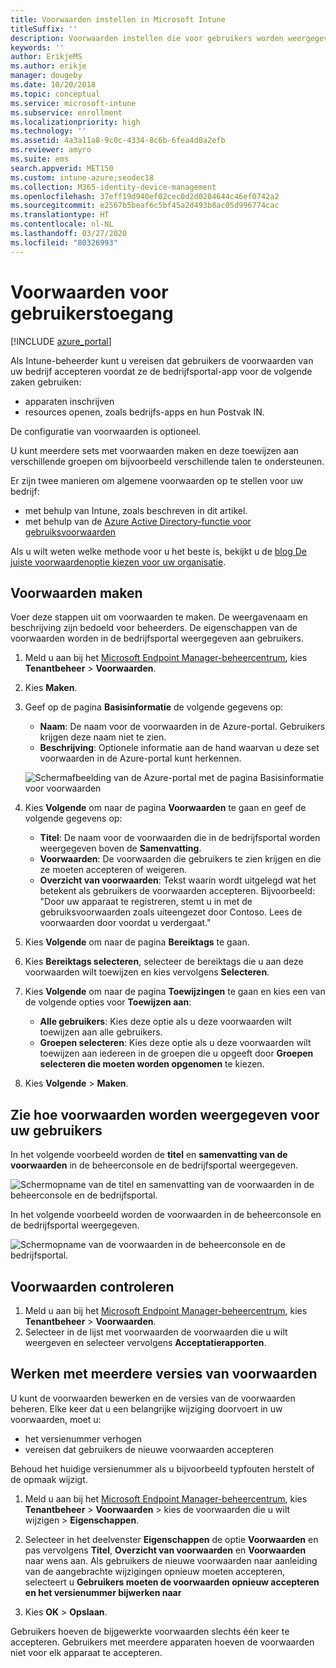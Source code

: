 ```yaml
---
title: Voorwaarden instellen in Microsoft Intune
titleSuffix: ''
description: Voorwaarden instellen die voor gebruikers worden weergegeven in de bedrijfsportal voor Intune.
keywords: ''
author: ErikjeMS
ms.author: erikje
manager: dougeby
ms.date: 10/20/2018
ms.topic: conceptual
ms.service: microsoft-intune
ms.subservice: enrollment
ms.localizationpriority: high
ms.technology: ''
ms.assetid: 4a3a11a8-9c0c-4334-8c6b-6fea4d0a2efb
ms.reviewer: amyro
ms.suite: ems
search.appverid: MET150
ms.custom: intune-azure;seodec18
ms.collection: M365-identity-device-management
ms.openlocfilehash: 37eff19d940ef02cec0d2d0204644c46ef0742a2
ms.sourcegitcommit: e2567b5beaf6c5bf45a2d493b8ac05d996774cac
ms.translationtype: HT
ms.contentlocale: nl-NL
ms.lasthandoff: 03/27/2020
ms.locfileid: "80326993"
---
```

# <a name="terms-and-conditions-for-user-access"></a>Voorwaarden voor gebruikerstoegang

[!INCLUDE [azure_portal](../includes/azure_portal.md)]

Als Intune-beheerder kunt u vereisen dat gebruikers de voorwaarden van uw bedrijf accepteren voordat ze de bedrijfsportal-app voor de volgende zaken gebruiken:
- apparaten inschrijven
- resources openen, zoals bedrijfs-apps en hun Postvak IN.

De configuratie van voorwaarden is optioneel.

U kunt meerdere sets met voorwaarden maken en deze toewijzen aan verschillende groepen om bijvoorbeeld verschillende talen te ondersteunen.

Er zijn twee manieren om algemene voorwaarden op te stellen voor uw bedrijf:
- met behulp van Intune, zoals beschreven in dit artikel.
- met behulp van de [Azure Active Directory-functie voor gebruiksvoorwaarden](https://docs.microsoft.com/azure/active-directory/governance/active-directory-tou)

Als u wilt weten welke methode voor u het beste is, bekijkt u de [blog De juiste voorwaardenoptie kiezen voor uw organisatie](https://go.microsoft.com/fwlink/?linkid=2010506&clcid=0x409). 

## <a name="create-terms-and-conditions"></a>Voorwaarden maken
Voer deze stappen uit om voorwaarden te maken. De weergavenaam en beschrijving zijn bedoeld voor beheerders. De eigenschappen van de voorwaarden worden in de bedrijfsportal weergegeven aan gebruikers.

1. Meld u aan bij het [Microsoft Endpoint Manager-beheercentrum](https://go.microsoft.com/fwlink/?linkid=2109431), kies **Tenantbeheer** > **Voorwaarden**.
2. Kies **Maken**.
3. Geef op de pagina **Basisinformatie** de volgende gegevens op:

   - **Naam**: De naam voor de voorwaarden in de Azure-portal. Gebruikers krijgen deze naam niet te zien.
   - **Beschrijving**: Optionele informatie aan de hand waarvan u deze set voorwaarden in de Azure-portal kunt herkennen.

    ![Schermafbeelding van de Azure-portal met de pagina Basisinformatie voor voorwaarden](./media/terms-and-conditions-create/terms-basics-page.png)

4. Kies **Volgende** om naar de pagina **Voorwaarden** te gaan en geef de volgende gegevens op:

   - **Titel**: De naam voor de voorwaarden die in de bedrijfsportal worden weergegeven boven de **Samenvatting**.
   - **Voorwaarden**: De voorwaarden die gebruikers te zien krijgen en die ze moeten accepteren of weigeren.
   - **Overzicht van voorwaarden**: Tekst waarin wordt uitgelegd wat het betekent als gebruikers de voorwaarden accepteren. Bijvoorbeeld: "Door uw apparaat te registreren, stemt u in met de gebruiksvoorwaarden zoals uiteengezet door Contoso. Lees de voorwaarden door voordat u verdergaat."

5. Kies **Volgende** om naar de pagina **Bereiktags** te gaan.

6. Kies **Bereiktags selecteren**, selecteer de bereiktags die u aan deze voorwaarden wilt toewijzen en kies vervolgens **Selecteren**. 

7. Kies **Volgende** om naar de pagina **Toewijzingen** te gaan en kies een van de volgende opties voor **Toewijzen aan**:
    - **Alle gebruikers**: Kies deze optie als u deze voorwaarden wilt toewijzen aan alle gebruikers.
    - **Groepen selecteren**: Kies deze optie als u deze voorwaarden wilt toewijzen aan iedereen in de groepen die u opgeeft door **Groepen selecteren die moeten worden opgenomen** te kiezen.

8. Kies **Volgende** > **Maken**.

## <a name="see-how-terms-are-displayed-to-your-users"></a>Zie hoe voorwaarden worden weergegeven voor uw gebruikers
In het volgende voorbeeld worden de **titel** en **samenvatting van de voorwaarden** in de beheerconsole en de bedrijfsportal weergegeven.

![Schermopname van de titel en samenvatting van de voorwaarden in de beheerconsole en de bedrijfsportal.](./media/terms-and-conditions-create/terms-summary-terms.png)

In het volgende voorbeeld worden de voorwaarden in de beheerconsole en de bedrijfsportal weergegeven.

![Schermopname van de voorwaarden in de beheerconsole en de bedrijfsportal.](./media/terms-and-conditions-create/terms-properties-terms.png)


## <a name="monitor-terms-and-conditions"></a>Voorwaarden controleren

1. Meld u aan bij het [Microsoft Endpoint Manager-beheercentrum](https://go.microsoft.com/fwlink/?linkid=2109431), kies **Tenantbeheer** > **Voorwaarden**.
2. Selecteer in de lijst met voorwaarden de voorwaarden die u wilt weergeven en selecteer vervolgens **Acceptatierapporten**.

## <a name="work-with-multiple-versions-of-terms-and-conditions"></a>Werken met meerdere versies van voorwaarden
U kunt de voorwaarden bewerken en de versies van de voorwaarden beheren. Elke keer dat u een belangrijke wijziging doorvoert in uw voorwaarden, moet u:
- het versienummer verhogen
- vereisen dat gebruikers de nieuwe voorwaarden accepteren

Behoud het huidige versienummer als u bijvoorbeeld typfouten herstelt of de opmaak wijzigt.

1. Meld u aan bij het [Microsoft Endpoint Manager-beheercentrum](https://go.microsoft.com/fwlink/?linkid=2109431), kies **Tenantbeheer** > **Voorwaarden** > kies de voorwaarden die u wilt wijzigen > **Eigenschappen**.

2. Selecteer in het deelvenster **Eigenschappen** de optie **Voorwaarden** en pas vervolgens **Titel**, **Overzicht van voorwaarden** en **Voorwaarden** naar wens aan. Als gebruikers de nieuwe voorwaarden naar aanleiding van de aangebrachte wijzigingen opnieuw moeten accepteren, selecteert u **Gebruikers moeten de voorwaarden opnieuw accepteren en het versienummer bijwerken naar**

3. Kies **OK** > **Opslaan**.

Gebruikers hoeven de bijgewerkte voorwaarden slechts één keer te accepteren. Gebruikers met meerdere apparaten hoeven de voorwaarden niet voor elk apparaat te accepteren.
